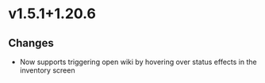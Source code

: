 # v1.5.1+1.20.6

## Changes

- Now supports triggering open wiki by hovering over status effects in the inventory screen
